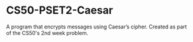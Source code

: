 # CS50-PSET2-Caesar
A program that encrypts messages using Caesar’s cipher. Created as part of the CS50's 2nd week problem.
